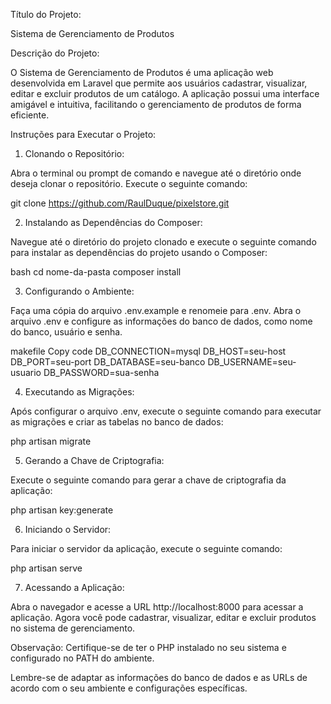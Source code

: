 Título do Projeto:

Sistema de Gerenciamento de Produtos

Descrição do Projeto:

O Sistema de Gerenciamento de Produtos é uma aplicação web desenvolvida em Laravel que permite aos usuários cadastrar, visualizar, editar e excluir produtos de um catálogo. A aplicação possui uma interface amigável e intuitiva, facilitando o gerenciamento de produtos de forma eficiente.

Instruções para Executar o Projeto:

1. Clonando o Repositório:

Abra o terminal ou prompt de comando e navegue até o diretório onde deseja clonar o repositório. Execute o seguinte comando:

git clone https://github.com/RaulDuque/pixelstore.git

2. Instalando as Dependências do Composer:

Navegue até o diretório do projeto clonado e execute o seguinte comando para instalar as dependências do projeto usando o Composer:

bash
cd nome-da-pasta
composer install

3. Configurando o Ambiente:

Faça uma cópia do arquivo .env.example e renomeie para .env. Abra o arquivo .env e configure as informações do banco de dados, como nome do banco, usuário e senha.

makefile
Copy code
DB_CONNECTION=mysql
DB_HOST=seu-host
DB_PORT=seu-port
DB_DATABASE=seu-banco
DB_USERNAME=seu-usuario
DB_PASSWORD=sua-senha

4. Executando as Migrações:

Após configurar o arquivo .env, execute o seguinte comando para executar as migrações e criar as tabelas no banco de dados:


php artisan migrate

5. Gerando a Chave de Criptografia:

Execute o seguinte comando para gerar a chave de criptografia da aplicação:

php artisan key:generate

6. Iniciando o Servidor:

Para iniciar o servidor da aplicação, execute o seguinte comando:

php artisan serve

7. Acessando a Aplicação:

Abra o navegador e acesse a URL http://localhost:8000 para acessar a aplicação. Agora você pode cadastrar, visualizar, editar e excluir produtos no sistema de gerenciamento.

Observação: Certifique-se de ter o PHP instalado no seu sistema e configurado no PATH do ambiente.

Lembre-se de adaptar as informações do banco de dados e as URLs de acordo com o seu ambiente e configurações específicas.
